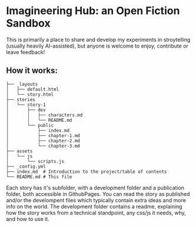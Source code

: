 # Imagineering Hub: an Open Fiction Sandbox

This is primarily a place to share and develop my experiments in stroytelling (usually heavily AI-assisted), but anyone is welcome to enjoy, contribute or leave feedback!

## How it works:

```
├── _layouts
│   ├── default.html
│   └── story.html
├── stories
│   └── story-1
│       ├── dev
│       │   ├── characters.md
│       │   └── README.md
│       └── public
│           ├── index.md
│           ├── chapter-1.md
│           ├── chapter-2.md
│           └── chapter-3.md
├── assets
│   └── js
│       └── scripts.js
├── _config.yml
├── index.md  # Introduction to the project/table of contents
└── README.md # This file
```

Each story has it's subfolder, with a development folder and a publication folder, both accessible in GithubPages.
You can read the story as published and/or the develompent files which typically contain extra ideas and more info on the world.
The development folder contains a readme, explaining how the story works from a technical standpoint, any css/js it needs, why, and how to use it.
